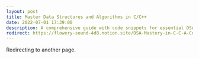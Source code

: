 ```yaml
---
layout: post
title: Master Data Structures and Algorithms in C/C++
date: 2022-07-01 17:39:00
description: A comprehensive guide with code snippets for essential DSA & OOP concepts in C/C++.
redirect: https://flowery-sound-4d8.notion.site/DSA-Mastery-in-C-C-A-Comprehensive-Guide-ff77ef23afa043b88e5b8f39a9ac9934
---
```


Redirecting to another page.
